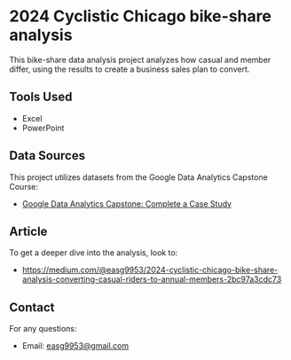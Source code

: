 # 2024 Cyclistic Chicago bike-share analysis
This bike-share data analysis project analyzes how casual and member differ, using the
results to create a business sales plan to convert.

## Tools Used
- Excel
- PowerPoint

## Data Sources
This project utilizes datasets from the Google Data Analytics Capstone Course:
- [Google Data Analytics Capstone: Complete a Case Study](https://www.coursera.org/learn/google-data-analytics-capstone/home/welcome)

## Article
To get a deeper dive into the analysis, look to:
- https://medium.com/@easg9953/2024-cyclistic-chicago-bike-share-analysis-converting-casual-riders-to-annual-members-2bc97a3cdc73

## Contact
For any questions:
- Email: easg9953@gmail.com
